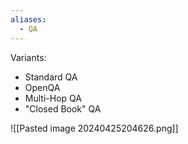 ```yaml
---
aliases:
  - QA
---
```


Variants:
- Standard QA
- OpenQA
- Multi-Hop QA
- "Closed Book" QA


![[Pasted image 20240425204626.png]]